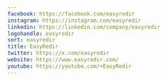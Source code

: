 ```yaml
---
facebook: https://facebook.com/easyredir
instagram: https://instagram.com/easyredir
linkedin: https://linkedin.com/company/easyredir
logohandle: easyredir
sort: easyredir
title: EasyRedir
twitter: https://x.com/easyredir
website: https://www.easyredir.com/
youtube: https://youtube.com/+EasyRedir
---
```

